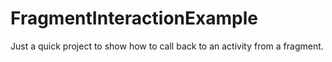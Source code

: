 # FragmentInteractionExample

Just a quick project to show how to call back to an activity from a fragment.
